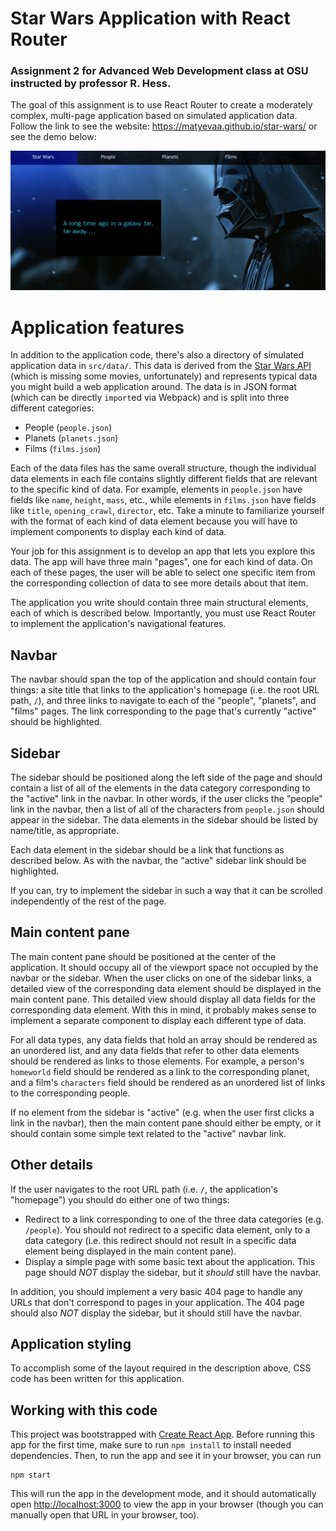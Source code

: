 # Star Wars Application with React Router

### Assignment 2 for Advanced Web Development class at OSU instructed by professor R. Hess.
The goal of this assignment is to use React Router to create a moderately complex, multi-page application based on simulated application data.
Follow the link to see the website: https://matyevaa.github.io/star-wars/ or see the demo below:

![Screen capture of full app demo](src/images/star-wars-demo.gif)

# Application features

In addition to the application code, there's also a directory of simulated application data in `src/data/`.  This data is derived from the [Star Wars API](https://swapi.dev/) (which is missing some movies, unfortunately) and represents typical data you might build a web application around.  The data is in JSON format (which can be directly `import`ed via Webpack) and is split into three different categories:
  * People (`people.json`)
  * Planets (`planets.json`)
  * Films (`films.json`)

Each of the data files has the same overall structure, though the individual data elements in each file contains slightly different fields that are relevant to the specific kind of data.  For example, elements in `people.json` have fields like `name`, `height`, `mass`, etc., while elements in `films.json` have fields like `title`, `opening_crawl`, `director`, etc.  Take a minute to familiarize yourself with the format of each kind of data element because you will have to implement components to display each kind of data.

Your job for this assignment is to develop an app that lets you explore this data.  The app will have three main "pages", one for each kind of data.  On each of these pages, the user will be able to select one specific item from the corresponding collection of data to see more details about that item.

The application you write should contain three main structural elements, each of which is described below.  Importantly, you must use React Router to implement the application's navigational features.

## Navbar

The navbar should span the top of the application and should contain four things: a site title that links to the application's homepage (i.e. the root URL path, `/`), and three links to navigate to each of the "people", "planets", and "films" pages.  The link corresponding to the page that's currently "active" should be highlighted.

## Sidebar

The sidebar should be positioned along the left side of the page and should contain a list of all of the  elements in the data category corresponding to the "active" link in the navbar.  In other words, if the user clicks the "people" link in the navbar, then a list of all of the characters from `people.json` should appear in the sidebar.  The data elements in the sidebar should be listed by name/title, as appropriate.

Each data element in the sidebar should be a link that functions as described below.  As with the navbar, the "active" sidebar link should be highlighted.

If you can, try to implement the sidebar in such a way that it can be scrolled independently of the rest of the page.

## Main content pane

The main content pane should be positioned at the center of the application.  It should occupy all of the viewport space not occupied by the navbar or the sidebar.  When the user clicks on one of the sidebar links, a detailed view of the corresponding data element should be displayed in the main content pane.  This detailed view should display all data fields for the corresponding data element.  With this in mind, it probably makes sense to implement a separate component to display each different type of data.

For all data types, any data fields that hold an array should be rendered as an unordered list, and any data fields that refer to other data elements should be rendered as links to those elements.  For example, a person's `homeworld` field should be rendered as a link to the corresponding planet, and a film's `characters` field should be rendered as an unordered list of links to the corresponding people.

If no element from the sidebar is "active" (e.g. when the user first clicks a link in the navbar), then the main content pane should either be empty, or it should contain some simple text related to the "active" navbar link.

## Other details

If the user navigates to the root URL path (i.e. `/`, the application's "homepage") you should do either one of two things:
  * Redirect to a link corresponding to one of the three data categories (e.g. `/people`).  You should not redirect to a specific data element, only to a data category (i.e. this redirect should not result in a specific data element being displayed in the main content pane).
  * Display a simple page with some basic text about the application.  This page should *NOT* display the sidebar, but it *should* still have the navbar.

In addition, you should implement a very basic 404 page to handle any URLs that don't correspond to pages in your application.  The 404 page should also *NOT* display the sidebar, but it should still have the navbar.

## Application styling

To accomplish some of the layout required in the description above, CSS code has been written for this application.

## Working with this code

This project was bootstrapped with [Create React App](https://github.com/facebook/create-react-app).
Before running this app for the first time, make sure to run `npm install` to install needed dependencies. Then, to run the app and see it in your browser, you can run
```
npm start
```
This will run the app in the development mode, and it should automatically open [http://localhost:3000](http://localhost:3000) to view the app in your browser (though you can manually open that URL in your browser, too).
